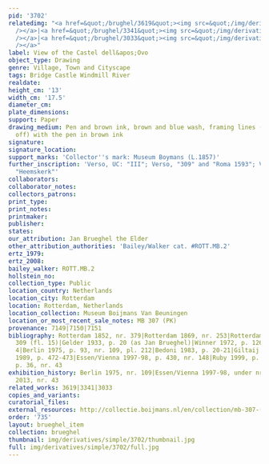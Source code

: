 ```yaml
---
pid: '3702'
relatedimg: "<a href=&quot;/brughel/3619&quot;><img src=&quot;/img/derivatives/simple/3619/thumbnail.jpg&quot;
  /></a>|<a href=&quot;/brughel/3341&quot;><img src=&quot;/img/derivatives/simple/3341/thumbnail.jpg&quot;
  /></a>|<a href=&quot;/brughel/3033&quot;><img src=&quot;/img/derivatives/simple/3033/thumbnail.jpg&quot;
  /></a>"
label: View of the Castel dell&apos;Ovo
object_type: Drawing
genre: Village, Town and Cityscape
tags: Bridge Castle Windmill River
realdate: 
height_cm: '13'
width_cm: '17.5'
diameter_cm: 
plate_dimensions: 
support: Paper
drawing_medium: Pen and brown ink, brown and blue wash, framing lines (partially cut
  off) with the pen in brown ink
signature: 
signature_location: 
support_marks: 'Collector''s mark: Museum Boymans (L.1857)'
further_inscription: 'Verso, UC: "III"; Verso, "309" and "Roma 1593"; Verso, left:
  "Heemskerk"'
collaborators: 
collaborator_notes: 
collectors_patrons: 
print_type: 
print_notes: 
printmaker: 
publisher: 
states: 
our_attribution: Jan Brueghel the Elder
other_attribution_authorities: 'Bailey/Walker cat. #ROTT.MB.2'
ertz_1979: 
ertz_2008: 
bailey_walker: ROTT.MB.2
hollstein_no: 
collection_type: Public
location_country: Netherlands
location_city: Rotterdam
location: Rotterdam, Netherlands
location_collection: Museum Boijmans Van Beuningen
location_or_most_recent_sale_notes: MB 307 (PK)
provenance: 7149|7150|7151
bibliography: Rotterdam 1852, nr. 379|Rotterdam 1869, nr. 253|Rotterdam 1901, nr.
  309 (fl. 15)|Gelder 1933, p. 20 (as Jan Brueghel)|Winner 1972, p. 126, 144, fig.
  4|Berlin 1975, p. 93, nr. 109, pl. 212|Bedoni 1983, p. 20-21|Giltaij 1988, nr. 50|Gaskell
  1989, p. 472-473|Essen/Vienna 1997-98, p. 430, nr. 148|Ruby 1999, p. 44|Munich 2013,
  p. 36, nr. 43
exhibition_history: Berlin 1975, nr. 109|Essen/Vienna 1997-98, under nr. 148|Munich
  2013, nr. 43
related_works: 3619|3341|3033
copies_and_variants: 
curatorial_files: 
external_resources: http://collectie.boijmans.nl/en/collection/mb-307-(pk)
order: '735'
layout: brueghel_item
collection: brueghel
thumbnail: img/derivatives/simple/3702/thumbnail.jpg
full: img/derivatives/simple/3702/full.jpg
---
```


